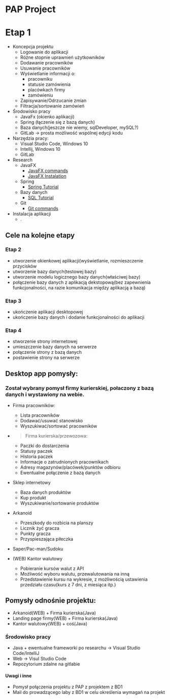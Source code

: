 # PAP Project

# Etap 1

* Koncepcja projektu
  * Logowanie do aplikacji
  * Różne stopnie uprawnień użytkowników
  * Dodawanie pracowników
  * Usuwanie pracowników
  * Wyświetlanie informacji o:
    * pracowniku
    * statusie zamówienia
    * placówkach firmy
    * zamówieniu
  * Zapisywanie/Odrzucanie zmian
  * Filtracja/sortowanie zamówień
* Środowisko pracy
  * JavaFx (okienko aplikacji)
  * Spring (łączenie się z bazą danych)
  * Baza danych(jeszcze nie wiemy, sqlDeveloper, mySQL?)
  * GitLab -> prosta możliwość wspólnej edycji kodu
* Narzędzia pracy:
  * Visual Studio Code, Windows 10
  * Intellij, Windows 10
  * GitLab
* Research
  * JavaFX
    * [JavaFX commands](https://www.youtube.com/playlist?list=PL6gx4Cwl9DGBzfXLWLSYVy8EbTdpGbUIG)
    * [JavaFX Instalation](https://www.youtube.com/watch?v=H67COH9F718)
  * Spring 
    * [Spring Tutorial](https://www.javatpoint.com/spring-boot-tutorial)
  * Bazy danych 
    * [SQL Tutorial](https://www.youtube.com/watch?v=7S_tz1z_5bA&t=1863s&ab_channel=ProgrammingwithMosh)
  * Git 
    * [Git commands](https://git-scm.com/book/en/v2)
* Instalacja aplikacji
  * .
## Cele na kolejne etapy
### Etap 2
* utworzenie okienkowej aplikacji(wyświetlanie, rozmieszczenie przycisków
* utworzenie bazy danych(testowej bazy)
* utworzenie modelu logicznego bazy danych(właściwej bazy)
* połączenie bazy danych z aplikacją dekstopową(bez zapewnienia funkcjonalności, na razie komunikacja między aplikacją a bazą)
### Etap 3
* ukończenie aplikacji desktopowej
* ukończenie bazy danych i dodanie funkcjonalności do aplikacji
### Etap 4
* stworzenie strony internetowej
* umieszczenie bazy danych na serwerze
* połączenie strony z bazą danych
* postawienie strony na serwerze


## Desktop app pomysły:

### Został wybrany pomysł firmy kurierskiej, połaczony z bazą danych i wystawiony na webie.

* Firma pracowników:
    * Lista pracowników
    * Dodawać/usuwać stanowisko
    * Wyszukiwać/sortować pracowników

* >Firma kurierska/przewozowa:
    * Paczki do dostarczenia
    * Statusy paczek
    * Historia paczek
    * Informacje o zatrudnionych pracownikach
    * Adresy magazynów/placówek/punktów odbioru
    * Ewentualne połączenie z bazą danych

* Sklep internetowy
    * Baza danych produktów
    * Kup produkt
    * Wyszukiwanie/sortowanie produktów 

* Arkanoid
    * Przeszkody do rozbicia na planszy
    * Licznik żyć gracza
    * Punkty gracza
    * Przyspieszająca piłeczka

* Saper/Pac-man/Sudoku


* (WEB) Kantor walutowy
    * Pobieranie kursów walut z API
    * Możliwość wyboru walutu, przewalutowania na inną
    * Przedstawienie kursu na wykresie, z możliwością ustawienia przedziału czasu(kurs z 7 dni, z miesiąca itp.)



## Pomysły odnośnie projektu:
* Arkanoid(WEB) + Firma kurierska(Java)
* Landing page firmy(WEB) + Firma kurierska(Java)
* Kantor walutowy(WEB) + coś(Java)


### Środowisko pracy
* Java + ewentualne frameworki po researchu -> Visual Studio Code/IntelliJ
* Web -> Visul Studio Code
* Repozytorium zdalne na gitlabie


#### Uwagi i inne 
* Pomysł połączenia projektu z PAP z projektem z BD1
* Mail do prowadzącego laby z BD1 w celu określenia wymagań na projekt

